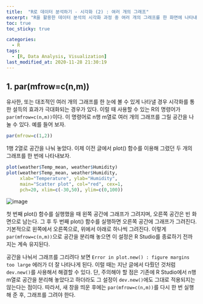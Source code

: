 ```yaml
---
title:  "R로 데이터 분석하기 - 시각화 (2) : 여러 개의 그래프"
excerpt: "R을 활용한 데이터 분석의 시각화 과정 중 여러 개의 그래프를 한 화면에 나타내는 방법에 대해 정리한 글입니다."
toc: true
toc_sticky: true

categories:
  - R
tags:
  - [R, Data Analysis, Visualization]
last_modified_at: 2020-11-28 21:30:19
---
```


## 1. par(mfrow=c(n,m))  

유사한, 또는 대조적인 여러 개의 그래프를 한 눈에 볼 수 있게 나타낼 경우 시각화를 통한 설득의 효과가 극대화되는 경우가 있다. 이럴 때 사용할 수 있는 R의 명령어가 `par(mfrow=c(n,m))`이다. 이 명령어로 n행 m열로 여러 개의 그래프를 그릴 공간을 나눌 수 있다. 예를 들어 보자.  


```r
par(mfrow=c(1,2))
```  

1행 2열로 공간을 나눠 놓았다. 이제 이전 글에서 plot() 함수를 이용해 그렸던 두 개의 그래프를 한 번에 나타내보자.  

```r
plot(weather$Temp_mean, weather$Humidity)
plot(weather$Temp_mean, weather$Humidity,
     xlab="Temperature", ylab="Humidity",
     main="Scatter plot", col="red", cex=1,
     pch=20, xlim=c(-30,50), ylim=c(0,100))
```  

![image](https://user-images.githubusercontent.com/58713684/100515886-d9a7c780-31c2-11eb-8bb8-a7cd66d53b6a.png)  

첫 번째 plot() 함수를 실행했을 때 왼쪽 공간에 그래프가 그려지며, 오른쪽 공간은 빈 화면으로 남는다. 그 후 두 번째 plot() 함수를 실행하면 오른쪽 공간에 그래프가 그려진다. 기본적으로 왼쪽에서 오른쪽으로, 위에서 아래로 하나씩 그려진다. 이렇게 `par(mfrow=c(n,m))`으로 공간을 분리해 놓으면 이 설정은 R Studio를 종료하기 전까지는 계속 유지된다.    

공간을 나눠서 그래프를 그리려다 보면 `Error in plot.new() : figure margins too large` 에러가 더 잘 나타나게 된다. 이럴 때는 지난 글에서 다뤘던 것처럼 `dev.new()`를 사용해서 해결할 수 있다. 단, 주의해야 할 점은 기존에 R Studio에서 n행 m열로 공간을 분리해 놓았다고 하더라도 그 설정이 `dev.new()`에도 그대로 적용되지는 않는다는 점이다. 따라서, 새 창을 띄운 후에는 `par(mfrow=c(n,m))`를 다시 한 번 실행해 준 후, 그래프를 그려야 한다.  





